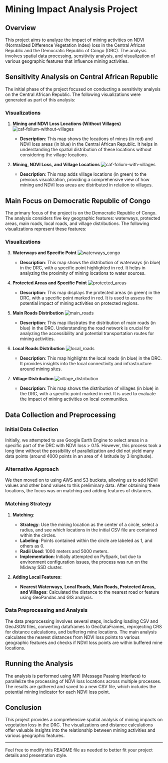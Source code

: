 # Mining Impact Analysis Project

## Overview

This project aims to analyze the impact of mining activities on NDVI (Normalized Difference Vegetation Index) loss in the Central African Republic and the Democratic Republic of Congo (DRC). The analysis involves spatial data processing, sensitivity analysis, and visualization of various geographic features that influence mining activities.

## Sensitivity Analysis on Central African Republic

The initial phase of the project focused on conducting a sensitivity analysis on the Central African Republic. The following visualizations were generated as part of this analysis:

### Visualizations

1. **Mining and NDVI Loss Locations (Without Villages)**
![caf-folium-without-villages](https://github.com/Huiyu1999/African-mining/assets/143442308/ecaa5627-4153-4182-afc0-ce77cbcca91a)

   - **Description**: This map shows the locations of mines (in red) and NDVI loss areas (in blue) in the Central African Republic. It helps in understanding the spatial distribution of these locations without considering the village locations.

2. **Mining, NDVI Loss, and Village Locations**
![caf-folium-with-villages](https://github.com/Huiyu1999/African-mining/assets/143442308/9c4c6d26-e701-49ef-9a5f-edf3338e7b12)

   - **Description**: This map adds village locations (in green) to the previous visualization, providing a comprehensive view of how mining and NDVI loss areas are distributed in relation to villages.

## Main Focus on Democratic Republic of Congo

The primary focus of the project is on the Democratic Republic of Congo. The analysis considers five key geographic features: waterways, protected areas, main roads, local roads, and village distributions. The following visualizations represent these features:

### Visualizations

3. **Waterways and Specific Point**
![waterways_congo](https://github.com/Huiyu1999/African-mining/assets/143442308/e379494d-bd84-470b-b68c-5d29053f33d9)

   - **Description**: This map shows the distribution of waterways (in blue) in the DRC, with a specific point highlighted in red. It helps in analyzing the proximity of mining locations to water sources.

4. **Protected Areas and Specific Point**
![protected_areas](https://github.com/Huiyu1999/African-mining/assets/143442308/c3530505-ff62-46ec-b4d4-fac4fc63ac95)

   - **Description**: This map displays the protected areas (in green) in the DRC, with a specific point marked in red. It is used to assess the potential impact of mining activities on protected regions.

5. **Main Roads Distribution**
![main_roads](https://github.com/Huiyu1999/African-mining/assets/143442308/e9a8ff6a-12f5-4b05-be31-ed56e6b0aa84)

   - **Description**: This map illustrates the distribution of main roads (in blue) in the DRC. Understanding the road network is crucial for analyzing the accessibility and potential transportation routes for mining activities.

6. **Local Roads Distribution**
![local_roads](https://github.com/Huiyu1999/African-mining/assets/143442308/af043e7f-e379-4468-aa24-bf2d0aa31d8d)

   - **Description**: This map highlights the local roads (in blue) in the DRC. It provides insights into the local connectivity and infrastructure around mining sites.

7. **Village Distribution**
![village_distribution](https://github.com/Huiyu1999/African-mining/assets/143442308/eb9563b8-0e42-4686-aa52-34b0307a8414)

   - **Description**: This map shows the distribution of villages (in blue) in the DRC, with a specific point marked in red. It is used to evaluate the impact of mining activities on local communities.

## Data Collection and Preprocessing

### Initial Data Collection

Initially, we attempted to use Google Earth Engine to select areas in a specific part of the DRC with NDVI loss > 0.15. However, this process took a long time without the possibility of parallelization and did not yield many data points (around 4000 points in an area of 4 latitude by 3 longitude).

### Alternative Approach

We then moved on to using AWS and S3 buckets, allowing us to add NDVI values and other band values to this preliminary data. After obtaining these locations, the focus was on matching and adding features of distances.

### Matching Strategy

1. **Matching**: 
   - **Strategy**: Use the mining location as the center of a circle, select a radius, and see which locations in the initial CSV file are contained within the circles.
   - **Labeling**: Points contained within the circle are labeled as 1, and others as 0.
   - **Radii Used**: 1000 meters and 5000 meters.
   - **Implementation**: Initially attempted on PySpark, but due to environment configuration issues, the process was run on the Midway SSD cluster.

2. **Adding Local Features**:
   - **Nearest Waterways, Local Roads, Main Roads, Protected Areas, and Villages**: Calculated the distance to the nearest road or feature using GeoPandas and GIS analysis.

### Data Preprocessing and Analysis

The data preprocessing involves several steps, including loading CSV and GeoJSON files, converting dataframes to GeoDataFrames, reprojecting CRS for distance calculations, and buffering mine locations. The main analysis calculates the nearest distances from NDVI loss points to various geographic features and checks if NDVI loss points are within buffered mine locations.

## Running the Analysis

The analysis is performed using MPI (Message Passing Interface) to parallelize the processing of NDVI loss locations across multiple processes. The results are gathered and saved to a new CSV file, which includes the potential mining indicator for each NDVI loss point.

## Conclusion

This project provides a comprehensive spatial analysis of mining impacts on vegetation loss in the DRC. The visualizations and distance calculations offer valuable insights into the relationship between mining activities and various geographic features.

---

Feel free to modify this README file as needed to better fit your project details and presentation style.
